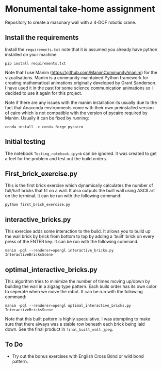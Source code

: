 # Monumental take-home assignment
Repository to create a masonary wall with a 4-DOF robotic crane.

## Install the requirements
Install the ```requirements.txt``` note that it is assumed you already have python installed on your machine.
```
pip install requirements.txt
```
Note that I use Manim (https://github.com/ManimCommunity/manim) for the vizualisations. Manim is a community-maintained Python framework for creating mathematical animations originally developed by Grant Sanderson. I have used it in the past for some science communication animations so I decided to use it again for this project.

Note if there are any issues with the manim installation its usually due to the fact that Anaconda environments come with their own preinstalled version of cairo which is not compatible with the version of pycairo required by Manim. Usually it can be fixed by running:

```
conda install -c conda-forge pycairo
```
## Initial testing
The notebook ```Testing_notebook.ipynb``` can be ignored. It was created to get a feel for the problem and test out the build orders.

## First_brick_exercise.py
This is the first brick exercise which dynamically calculates the number of full/half bricks that fit on a wall. It also outputs the built wall using ASCII art on the terminal. It can be run with the following command:
```
python first_brick_exercise.py
```

## interactive_bricks.py
This exercise adds some interaction to the build. It allows you to build up the wall brick by brick from bottom to top by adding a ‘built’ brick on every press of the ENTER key. It can be run with the following command:
```
manim -pql --renderer=opengl interactive_bricks.py InteractiveBricksScene
```

## optimal_interactive_bricks.py
This algorithm tries to minimize the number of times moving up/down by building the wall in a zigzag type pattern. Each build order has its own color to seperate when we move the robot. It can be run with the following command:

```
manim -pql --renderer=opengl optimal_interactive_bricks.py InteractiveBricksScene
```
Note that this built pattern is highly speculative. I was atempting to make sure that there always was a stable row beneath each brick being laid down. See the final product in ```final_built_wall.jpeg```.

## To Do
- Try out the bonus exercises with English Cross Bond or wild bond pattern.
